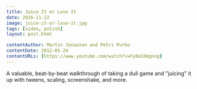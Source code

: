 ```yaml
---
title: Juice It or Lose It
date: 2016-11-22
image: juice-it-or-lose-it.jpg
tags: [video, polish]
layout: post.html

contentAuthor: Martin Jonasson and Petri Purho
contentDate: 2012-05-24
contentURLs: [https://www.youtube.com/watch?v=Fy0aCDmgnxg]
---
```


A valuable, beat-by-beat walkthrough of taking a dull game and "juicing" it up with tweens, scaling, screenshake, and more.
